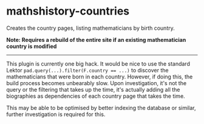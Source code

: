 # mathshistory-countries

Creates the country pages, listing mathematicians by birth country.

**Note: Requires a rebuild of the entire site if an existing mathematician country is modified**

---

This plugin is currently one big hack. It would be nice to use the standard
Lektor `pad.query(...).filter(F.country == ...)` to discover the
mathematicians that were born in each country. However, if doing this, the build process becomes unbearably slow. Upon investigation, it's not the query or
the filtering that takes up the time, it's actually adding all the biographies
as dependencies of each country page that takes the time.

This may be able to be optimised by better indexing the database or similar,
further investigation is required for this.
